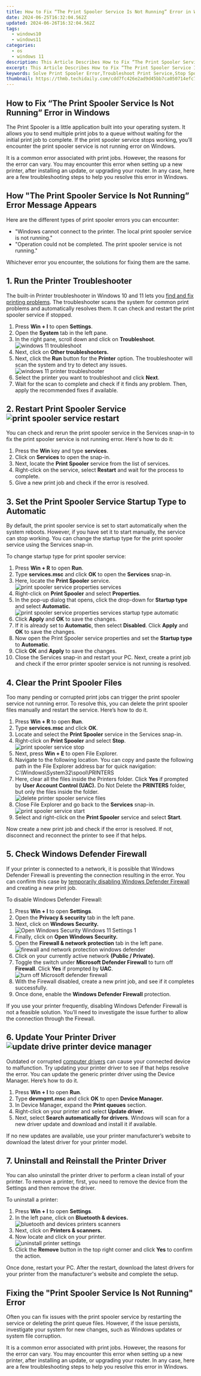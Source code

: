 ```yaml
---
title: How to Fix “The Print Spooler Service Is Not Running” Error in Windows
date: 2024-06-25T16:32:04.562Z
updated: 2024-06-26T16:32:04.562Z
tags:
  - windows10
  - windows11
categories:
  - os
  - windows 11
description: This Article Describes How to Fix “The Print Spooler Service Is Not Running” Error in Windows
excerpt: This Article Describes How to Fix “The Print Spooler Service Is Not Running” Error in Windows
keywords: Solve Print Spooler Error,Troubleshoot Print Service,Stop Spooler Failure Fix,Run Spooler Service,Resolve Windows Printer Issue,Fix Spooler Not Functional,Remedy Print Server Problems
thumbnail: https://thmb.techidaily.com/cdd7fc426e2ad9d45bb7ca050714efc7a5191159c61f1ffd4157c0d0a51c0306.jpg
---
```


## How to Fix “The Print Spooler Service Is Not Running” Error in Windows

 The Print Spooler is a little application built into your operating system. It allows you to send multiple print jobs to a queue without waiting for the initial print job to complete. If the print spooler service stops working, you’ll encounter the print spooler service is not running error on Windows.

 It is a common error associated with print jobs. However, the reasons for the error can vary. You may encounter this error when setting up a new printer, after installing an update, or upgrading your router. In any case, here are a few troubleshooting steps to help you resolve this error in Windows.

## How "The Print Spooler Service Is Not Running” Error Message Appears

 Here are the different types of print spooler errors you can encounter:

* "Windows cannot connect to the printer. The local print spooler service is not running."
* "Operation could not be completed. The print spooler service is not running."

 Whichever error you encounter, the solutions for fixing them are the same.

## 1\. Run the Printer Troubleshooter

 The built-in Printer troubleshooter in Windows 10 and 11 lets you [find and fix printing problems](http://www.makeuseof.com/windows-11-printer-not-working/). The troubleshooter scans the system for common print problems and automatically resolves them. It can check and restart the print spooler service if stopped.

1. Press **Win + I** to open **Settings**.
2. Open the **System** tab in the left pane.
3. In the right pane, scroll down and click on **Troubleshoot**.  
![windows 11 troubleshoot](https://static1.makeuseofimages.com/wordpress/wp-content/uploads/2022/06/windows-11-troubleshoot.jpg)
4. Next, click on **Other troubleshooters.**
5. Next, click the **Run** button for the **Printer** option. The troubleshooter will scan the system and try to detect any issues.  
![windows 11 printer troubleshooter](https://static1.makeuseofimages.com/wordpress/wp-content/uploads/2022/06/windows-11-printer-troubleshooter.jpg)
6. Select the printer you want to troubleshoot and click **Next**.
7. Wait for the scan to complete and check if it finds any problem. Then, apply the recommended fixes if available.

## 2\. Restart Print Spooler Service ![print spooler service restart](https://static1.makeuseofimages.com/wordpress/wp-content/uploads/2023/05/print-spooler-service-restart.jpg)

 You can check and rerun the print spooler service in the Services snap-in to fix the print spooler service is not running error. Here's how to do it:

1. Press the **Win** key and type **services**.
2. Click on **Services** to open the snap-in.
3. Next, locate the **Print Spooler** service from the list of services.
4. Right-click on the service, select **Restart** and wait for the process to complete.
5. Give a new print job and check if the error is resolved.

## 3\. Set the Print Spooler Service Startup Type to Automatic

 By default, the print spooler service is set to start automatically when the system reboots. However, if you have set it to start manually, the service can stop working. You can change the startup type for the print spooler service using the Services snap-in.

 To change startup type for print spooler service:

1. Press **Win + R** to open **Run**.
2. Type **services.msc** and click **OK** to open the **Services** snap-in.
3. Here, locate the **Print Spooler** service.  
![print spooler service properties services](https://static1.makeuseofimages.com/wordpress/wp-content/uploads/2022/06/print-spooler-service-properties-services.jpg)
4. Right-click on **Print Spooler** and select **Properties**.
5. In the pop-up dialog that opens, click the drop-down for **Startup type** and select **Automatic.**  
![print spooler service properties services startup type automatic](https://static1.makeuseofimages.com/wordpress/wp-content/uploads/2022/06/print-spooler-service-properties-services-startup-type-automatic.jpg)
6. Click **Apply** and **OK** to save the changes.
7. If it is already set to **Automatic**, then select **Disabled**. Click **Apply** and **OK** to save the changes.
8. Now open the Print Spooler service properties and set the **Startup type** to **Automatic**.
9. Click **OK** and **Apply** to save the changes.
10. Close the Services snap-in and restart your PC. Next, create a print job and check if the error printer spooler service is not running is resolved.

## 4\. Clear the Print Spooler Files

 Too many pending or corrupted print jobs can trigger the print spooler service not running error. To resolve this, you can delete the print spooler files manually and restart the service. Here’s how to do it.

1. Press **Win + R** to open **Run**.
2. Type **services.msc** and click **OK**.
3. Locate and select the **Print Spooler** service in the Services snap-in.
4. Right-click on **Print Spooler** and select **Stop**.  
![print spooler service stop](https://static1.makeuseofimages.com/wordpress/wp-content/uploads/2022/06/print-spooler-service-stop.jpg)
5. Next, press **Win + E** to open File Explorer.
6. Navigate to the following location. You can copy and paste the following path in the File Explorer address bar for quick navigation:  
C:\Windows\System32\spool\PRINTERS
7. Here, clear all the files inside the Printers folder. Click **Yes** if prompted by **User Account Control (UAC).** Do Not Delete the **PRINTERS** folder, but only the files inside the folder.  
![delete printer spooler service files](https://static1.makeuseofimages.com/wordpress/wp-content/uploads/2022/06/delete-printer-spooler-service-files.jpg)
8. Close File Explorer and go back to the **Services** snap-in.  
![print spooler service start](https://static1.makeuseofimages.com/wordpress/wp-content/uploads/2022/06/print-spooler-service-start.jpg)
9. Select and right-click on the **Print Spooler** service and select **Start**.

 Now create a new print job and check if the error is resolved. If not, disconnect and reconnect the printer to see if that helps.

## 5\. Check Windows Defender Firewall

 If your printer is connected to a network, it is possible that Windows Defender Firewall is preventing the connection resulting in the error. You can confirm this case by [temporarily disabling Windows Defender Firewall](https://www.makeuseof.com/temporarily-disable-windows-security-windows-11/) and creating a new print job.

 To disable Windows Defender Firewall:

1. Press **Win + I** to open **Settings**.
2. Open the **Privacy & security** tab in the left pane.
3. Next, click on **Windows Security.**  
![Open Windows Security Windows 11 Settings 1](https://static1.makeuseofimages.com/wordpress/wp-content/uploads/2022/06/Open-Windows-Security-Windows-11-Settings-1.jpg)
4. Finally, click on **Open Windows Security.**
5. Open the **Firewall & network protection** tab in the left pane.  
![firewall and network protection windows defender](https://static1.makeuseofimages.com/wordpress/wp-content/uploads/2022/06/firewall-and-network-protection-windows-defender.jpg)
6. Click on your currently active network **(Public / Private).**
7. Toggle the switch under **Microsoft Defender Firewall** to turn off **Firewall**. Click **Yes** if prompted by **UAC**.  
![turn off Microsoft defender firewall](https://static1.makeuseofimages.com/wordpress/wp-content/uploads/2022/06/turn-off-Microsoft-defender-firewall.jpg)
8. With the Firewall disabled, create a new print job, and see if it completes successfully.
9. Once done, enable the **Windows Defender Firewall** protection.

 If you use your printer frequently, disabling Windows Defender Firewall is not a feasible solution. You’ll need to investigate the issue further to allow the connection through the Firewall.

## 6\. Update Your Printer Driver ![update drive printer device manager](https://static1.makeuseofimages.com/wordpress/wp-content/uploads/2022/06/update-drive-printer-device-manager.jpg)

 Outdated or corrupted [computer drivers](https://www.makeuseof.com/computer-drivers-what-are-they-why-should-you-update/) can cause your connected device to malfunction. Try updating your printer driver to see if that helps resolve the error. You can update the generic printer driver using the Device Manager. Here’s how to do it.

1. Press **Win + I** to open **Run**.
2. Type **devmgmt.msc** and click **OK** to open **Device Manager.**
3. In Device Manager, expand the **Print queues** section.
4. Right-click on your printer and select **Update driver.**
5. Next, select **Search automatically for drivers**. Windows will scan for a new driver update and download and install it if available.

 If no new updates are available, use your printer manufacturer’s website to download the latest driver for your printer model.

## 7\. Uninstall and Reinstall the Printer Driver

 You can also uninstall the printer driver to perform a clean install of your printer. To remove a printer, first, you need to remove the device from the Settings and then remove the driver.

 To uninstall a printer:

1. Press **Win + I** to open **Settings**.
2. In the left pane, click on **Bluetooth & devices.**  
![bluetooth and devices printers scanners](https://static1.makeuseofimages.com/wordpress/wp-content/uploads/2022/06/bluetooth-and-devices-prnters-scanners.jpg)
3. Next, click on **Printers & scanners.**
4. Now locate and click on your printer.  
![uninstall printer settings](https://static1.makeuseofimages.com/wordpress/wp-content/uploads/2022/06/uninstall-printer-settings.jpg)
5. Click the **Remove** button in the top right corner and click **Yes** to confirm the action.

 Once done, restart your PC. After the restart, download the latest drivers for your printer from the manufacturer's website and complete the setup.

## Fixing the "Print Spooler Service Is Not Running" Error

 Often you can fix issues with the print spooler service by restarting the service or deleting the print queue files. However, if the issue persists, investigate your system for new changes, such as Windows updates or system file corruption.

 It is a common error associated with print jobs. However, the reasons for the error can vary. You may encounter this error when setting up a new printer, after installing an update, or upgrading your router. In any case, here are a few troubleshooting steps to help you resolve this error in Windows.



<ins class="adsbygoogle"
      style="display:block"
      data-ad-client="ca-pub-7571918770474297"
      data-ad-slot="8358498916"
      data-ad-format="auto"
      data-full-width-responsive="true"></ins>